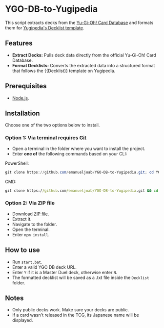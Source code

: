 # YGO-DB-to-Yugipedia

This script extracts decks from the [Yu-Gi-Oh! Card Database](https://www.db.yugioh-card.com/yugiohdb/?request_locale=en) and formats them for [Yugipedia's Decklist template](https://yugipedia.com/wiki/Template:Decklist).

## Features

- **Extract Decks:** Pulls deck data directly from the official Yu-Gi-Oh! Card Database.
- **Format Decklists:** Converts the extracted data into a structured format that follows the {{Decklist}} template on Yugipedia.

## Prerequisites

- [Node.js](https://nodejs.org/en/download).

## Installation

Choose one of the two options below to install.

### Option 1: Via terminal requires [Git](https://git-scm.com/downloads)
- Open a terminal in the folder where you want to install the project.
- Enter **one of** the following commands based on your CLI:

PowerShell:
```powershell
git clone https://github.com/emanueljoab/YGO-DB-to-Yugipedia.git; cd YGO-DB-to-Yugipedia; npm install
```

CMD:
```cmd
git clone https://github.com/emanueljoab/YGO-DB-to-Yugipedia.git && cd YGO-DB-to-Yugipedia && npm install
```

### Option 2: Via ZIP file

- Download [ZIP file](https://github.com/emanueljoab/YGO-DB-to-Yugipedia/archive/refs/heads/main.zip).
- Extract it.
- Navigate to the folder.
- Open the terminal.
- Enter `npm install`.

## How to use

- Run `start.bat`.
- Enter a valid YGO DB deck URL.
- Enter `Y` if it is a Master Duel deck, otherwise enter `N`.
- The formatted decklist will be saved as a .txt file inside the `Decklist` folder.

## Notes

- Only public decks work. Make sure your decks are public.
- If a card wasn't released in the TCG, its Japanese name will be displayed.
